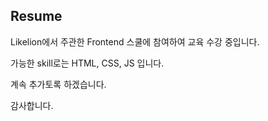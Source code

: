 ## Resume

Likelion에서 주관한 Frontend 스쿨에 참여하여 교육 수강 중입니다.

가능한 skill로는 HTML, CSS, JS 입니다.

계속 추가토록 하겠습니다.

감사합니다.
